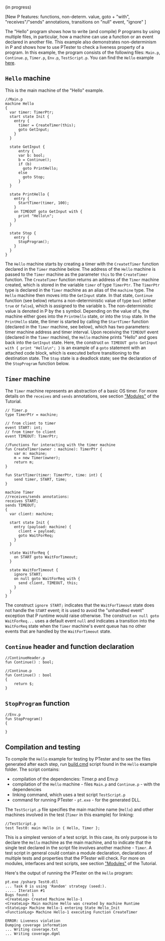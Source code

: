 (in progress)

[New P features:
functions, 
non-determ. value, 
goto + "with", 
"receives"/"sends" annotations, 
transitions on "null" event, 
"ignore" ]


The "Hello" program shows how to write (and compile) P programs by using multiple files, in particular, how a machine can use a function or an event declared in another file. This example also demonstrates non-determinism in P and shows how to use PTester to check a liveness property of a program.
In this example, the program consists of the following files: `Main.p`, `Continue.p`, `Timer.p`, `Env.p`, `TestScript.p`.
You can find the `Hello` example [here](https://github.com/p-org/P/tree/master/Tutorial/Hello).

## `Hello` machine

This is the main machine of the "Hello" example. 
```
//Main.p
machine Hello
{
  var timer: TimerPtr;
  start state Init {  
    entry { 	
      timer = CreateTimer(this);
      goto GetInput; 
    } 
  }

  state GetInput {
	  entry {
      var b: bool;
      b = Continue();
      if (b) 
        goto PrintHello;
      else
        goto Stop;
	  }
  }

  state PrintHello {
    entry {
      StartTimer(timer, 100);
    }
    on TIMEOUT goto GetInput with {
      print "Hello\n";      
    }
  }

  state Stop { 
    entry {
      StopProgram();
    }
  }
}
```
The `Hello` machine starts by creating a timer with the `CreatetTimer` function declared in the `Timer` machine below. The address of the `Hello` machine is passed to the `Timer` machine as the parameter `this` to the `CreateTimer` function. The `CreateTimer` function returns an address of the `Timer` machine created, which is stored in the variable `timer` of type `TimerPtr`. The `TimerPtr` type is declared in the `Timer` machine as an alias of the `machine` type.
The  `Hello` machine then moves into the `GetInput` state. In that state, `Continue` function (see below) returns a non-deterministic value of type `bool` (either `true` or `false`), which is assigned to the variable `b`. The non-deterministic value is denoted in P by the `$` symbol. Depending on the value of `b`, the machine either goes into the `PrintHello` state, or into the `Stop` state.  In the `PrintHello` state, the timer is started by calling the `StartTimer` function (declared in the `Timer` machine, see below), which has two parameters: timer machine address and timer interval. Upon receiving the `TIMEOUT` event (declared in the `Timer` machine), the `Hello` machine prints "Hello" and goes back into the `GetInput` state. Here, the construct `on TIMEOUT goto GetInput with { print "Hello\n"; }` is an example of a `goto` statement with an attached code block, which is executed before transitioning to the destination state.
The `Stop` state is a deadlock state; see the declaration of the `StopProgram` function below.

## `Timer` machine

The `Timer` machine represents an abstraction of a basic OS timer. For more details on the `receives` and `sends` annotations, see section ["Modules"](https://github.com/p-org/P/wiki/Modules) of the Tutorial.

```
// Timer.p
type TimerPtr = machine;

// from client to timer
event START: int;
// from timer to client
event TIMEOUT: TimerPtr;

//Functions for interacting with the timer machine
fun CreateTimer(owner : machine): TimerPtr {
	var m: machine;
	m = new Timer(owner);
	return m;
}

fun StartTimer(timer: TimerPtr, time: int) {
	send timer, START, time;
}

machine Timer
//receives/sends annotations:
receives START;
sends TIMEOUT;
{
  var client: machine;

  start state Init {
    entry (payload: machine) {
      client = payload;
      goto WaitForReq;
    }
  }

  state WaitForReq {
    on START goto WaitForTimeout;
  }

  state WaitForTimeout {
    ignore START;
    on null goto WaitForReq with { 
	  send client, TIMEOUT, this; 
	}
  }
}
```
The construct `ignore START;` indicates that the `WaitForTimeout` state does not handle the `START` event; it is used to avoid the "unhandled event" exception that P runtime would raise otherwise.
The construct `on null goto WaitForReq...` uses a default event `null` and indicates a transition into the `WaitForReq` state when the `Timer` machine's event queue has no other events that are handled by the `WaitForTimeout` state. 


## `Continue` header and function declaration
```
//ContinueHeader.p
fun Continue() : bool;
```

```
//Continue.p
fun Continue() : bool
{ 
    return $;
}
```
## `StopProgram` function 
```
//Env.p
fun StopProgram()
{
    
}
```

## Compilation and testing
To compile the `Hello` example for testing by PTester and to see the files generated after each step, run [build.cmd](https://github.com/p-org/P/blob/master/Tutorial/Hello/build.cmd) script found in the `Hello` example folder.
The script contains:
* compilation of the dependencies: Timer.p and Env.p
* compilation of the `Hello` machine - files `Main.p` and `Continue.p` - with the dependencies
* linking command, which uses a test script `TestScript.p`
* command for running PTester - `pt.exe` - for the generated DLL.

The `TestScript.p` file specifies the main machine name (`Hello`) and other machines involved in the test (`Timer` in this example) for linking:
```
//TestScript.p
test Test0: main Hello in { Hello, Timer };
```
This is a simplest version of a test script. In this case, its only purpose is to declare the `Hello` machine as the main machine, and to indicate that the single test declared in the script file involves another machine - `Timer`. A test script in general could contain a module declaration, declarations of multiple tests and properties that the PTester will check. For more on modules, interfaces and test scripts, see section ["Modules"](https://github.com/p-org/P/wiki/Modules) of the Tutorial.

Here's the output of running the PTester on the `Hello` program:
```
pt.exe /psharp Test0.dll
... Task 0 is using 'Random' strategy (seed:).
..... Iteration #1
Bugs found: 1
<CreateLog> Created Machine Hello-1
<CreateLog> Main machine Hello was created by machine Runtime
<StateLog> Machine Hello-1 entering State Hello_Init
<FunctionLog> Machine Hello-1 executing Function CreateTimer

ERROR: Liveness violation
Dumping coverage information
... Writing coverage.txt
... Writing coverage.dgml
```
